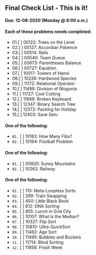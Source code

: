 ## Final Check List - This is it!
#### Due: 12-08-2020 (Monday @ 8:00 a.m.)

#### Each of these problems needs completed:
 - 01.[ ] 00122: Trees on the Level
 - 02.[ ] 00127: Accordian Patience
 - 03.[ ] 00514: Rails
 - 04.[ ] 00540: Team Queue
 - 05.[ ] 00673: Parentheses Balance
 - 06.[ ] 00727: Equation
 - 07.[ ] 10017: Towers of Hanoi
 - 08.[ ] 10226: Hardwood Species
 - 09.[ ] 11172: Relational Operator
 - 10.[ ] 11498: Division of Nlogonia
 - 11.[ ] 11727: Cost Cutting
 - 12.[ ] 11988: Broken Keyboard
 - 13.[ ] 12347: Binary Search Tree
 - 14.[ ] 12372: Packing for Holiday
 - 15.[ ] 12403: Save Setu

#### One of the following:
 - `01.` [ ] 10183: How Many Fibs?
 - `02.` [ ] 10194: Football Problem

#### One of the following:
 - `01.` [ ] 00920: Sunny Mountains
 - `02.` [ ] 10263: Railway

#### One of the following:
 - `01.` [ ] 110: Meta-Loopless Sorts
 - `02.` [ ] 299: Train Swapping
 - `03.` [ ] 450: Little Black Book
 - `04.` [ ] 612: DNA Sorting
 - `05.` [ ] 855: Lunch in Grid City
 - `06.` [ ] 10107: What is the Median?
 - `07.` [ ] 10327: Flip Sort
 - `08.` [ ] 10810: Ultra-QuickSort
 - `09.` [ ] 11462: Age Sort
 - `10.` [ ] 11495: Bubbles and Buckets
 - `11.` [ ] 11714: Blind Sorting
 - `12.` [ ] 11858: Frosh Week